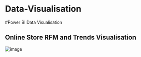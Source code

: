 # Data-Visualisation
#Power BI Data Visualisation
## Online Store RFM and Trends Visualisation

![image](https://github.com/user-attachments/assets/08f0358e-99ce-4a7a-b465-033f91179169)
